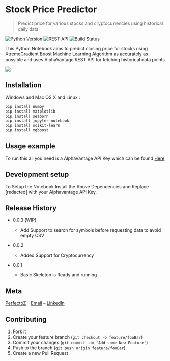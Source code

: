 # Stock Price Predictor
> Predict price for various stocks and cryptocurrencies using historical daily data

[![Python Version][python-image]][python-url]
![REST API][rest-api-image]
![Build Status][travis-image]

This Python Notebook aims to predict closing price for stocks using XtremeGradient Boost Machine Learning Algorithm as accurately as possible and
uses AlphaVantage REST API for fetching historical data points

![](header.png)

## Installation

Windows and Mac OS X and Linux :

```sh
pip install numpy
pip install matplotlib
pip install seaborn
pip install jupyter-notebook
pip install scikit-learn
pip install xgboost
```

## Usage example

To run this all you need is a AlphaVantage API Key which can
be found [Here](https://alphavantage.com/)

## Development setup

To Setup the Notebook Install the Above Dependencies and Replace [redacted] with your Alphavantage API Key.

## Release History
* 0.0.3 (WIP)
    * Add Support to search for symbols before requesting data to avoid empty CSV

* 0.0.2
    * Added Support for Cryptocurrency
    
* 0.0.1
    * Basic Skeleton is Ready and running

## Meta

[PerfectoZ](https://github.com/PerfectoZ) – [Email](mandeepsinghtaneja_it20b10_47@dtu.ac.in) – [LinkedIn](https://linkedin.com/in/mandeep-taneja)


## Contributing

1. [Fork it](<https://github.com/PerfectoZ/Geolocational-Data-Analysis/fork>)
2. Create your feature branch (`git checkout -b feature/fooBar`)
3. Commit your changes (`git commit -am 'Add some New Feature'`)
4. Push to the branch (`git push origin feature/fooBar`)
5. Create a new Pull Request

<!-- Markdown link & img dfn's -->
[python-image]: https://img.shields.io/badge/Python-3.9.x-blue?style=flat-square
[python-url]: https://npmjs.org/package/datadog-metrics
[travis-image]: https://img.shields.io/travis/dbader/node-datadog-metrics/master.svg?style=flat-square
[rest-api-image]: https://img.shields.io/badge/REST%20API-V3-orange?style=flat-square
